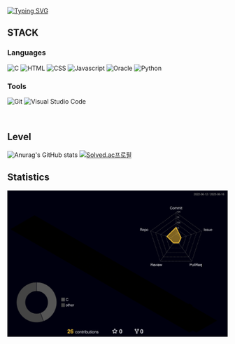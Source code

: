 [![Typing SVG](https://readme-typing-svg.demolab.com?font=Orbit&size=75&pause=1000&color=D4A7FB&background=DAE4FF2C&center=true&vCenter=true&width=1000&height=150&lines=Dongwook_Kim;%EB%81%8A%EC%9E%84%EC%97%86%EC%9D%B4+%EC%84%B1%EC%9E%A5%ED%95%98%EB%8A%94+%EA%B0%9C%EB%B0%9C%EC%9E%90)](https://git.io/typing-svg)

## STACK
### Languages
<div>
  
  ![C](https://img.shields.io/badge/C-A8B9CC.svg?&style=for-the-badge&logo=C&logoColor=white)
  ![HTML](https://img.shields.io/badge/HTML-E34F26.svg?&style=for-the-badge&logo=HTML5&logoColor=white)
  ![CSS](https://img.shields.io/badge/CSS-1572B6.svg?&style=for-the-badge&logo=CSS3&logoColor=white)
  ![Javascript](https://img.shields.io/badge/Javascript-F7DF1E.svg?&style=for-the-badge&logo=javascript&logoColor=white)
  ![Oracle](https://img.shields.io/badge/Oracle-F80000.svg?&style=for-the-badge&logo=Oracle&logoColor=white)
  ![Python](https://img.shields.io/badge/Python-3776AB.svg?&style=for-the-badge&logo=Python&logoColor=white)
</div>

### Tools
<div>

  ![Git](https://img.shields.io/badge/Git-F05032.svg?&style=for-the-badge&logo=Git&logoColor=white)
  ![Visual Studio Code](https://img.shields.io/badge/Visual%20Studio%20Code-007ACC.svg?&style=for-the-badge&logo=Visual%20Studio%20Code&logoColor=white)
</div>

<br>

## Level
![Anurag's GitHub stats](https://github-readme-stats.vercel.app/api?username=dongwookkim3&show_icons=true&theme=cobalt)
[![Solved.ac프로필](http://mazassumnida.wtf/api/v2/generate_badge?boj=dongwook7)](https://solved.ac/profiles/dongwook7)
## Statistics
![](./profile-3d-contrib/profile-night-rainbow.svg)
